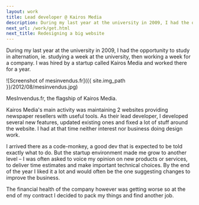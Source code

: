 ```yaml
---
layout: work
title: Lead developer @ Kairos Media
description: During my last year at the university in 2009, I had the opportunity to study in alternation, ie. studying a week at the university, then working a week for a company. I was hired by a startup called Kairos Media and worked there for a year.
next_url: /work/get.html
next_title: Redesigning a big website
---
```

During my last year at the university in 2009, I had the opportunity to study in alternation, ie. studying a week at the university, then working a week for a company. I was hired by a startup called Kairos Media and worked there for a year.

![Screenshot of mesinvendus.fr]({{ site.img_path }}/2012/08/mesinvendus.jpg)
<figcaption>
MesInvendus.fr, the flagship of Kairos Media.
</figcaption>

Kairos Media's main activity was maintaining 2 websites providing newspaper resellers with useful tools. As their lead developer, I developed several new features, updated existing ones and fixed a lot of stuff around the website. I had at that time neither interest nor  business doing design work.

I arrived there as a code-monkey, a good dev that is expected to be told exactly what to do. But the startup environment made me grow to another level – I was often asked to voice my opinion on new products or services, to deliver time estimates and make important technical choices. By the end of the year I liked it a lot and would often be the one suggesting changes to improve the business.

The financial health of the company however was getting worse so at the end of my contract I decided to pack my things and find another job.